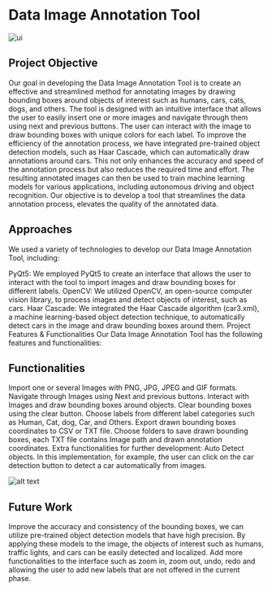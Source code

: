 # Data Image Annotation Tool
![ui](https://i.imgur.com/rCf2jRM.png)

## Project Objective
Our goal in developing the Data Image Annotation Tool is to create an effective and streamlined method for annotating images by drawing bounding boxes around objects of interest such as humans, cars, cats, dogs, and others. The tool is designed with an intuitive interface that allows the user to easily insert one or more images and navigate through them using next and previous buttons. The user can interact with the image to draw bounding boxes with unique colors for each label. To improve the efficiency of the annotation process, we have integrated pre-trained object detection models, such as Haar Cascade, which can automatically draw annotations around cars. This not only enhances the accuracy and speed of the annotation process but also reduces the required time and effort. The resulting annotated images can then be used to train machine learning models for various applications, including autonomous driving and object recognition. Our objective is to develop a tool that streamlines the data annotation process, elevates the quality of the annotated data.

## Approaches
We used a variety of technologies to develop our Data Image Annotation Tool, including:

PyQt5: We employed PyQt5 to create an interface that allows the user to interact with the tool to import images and draw bounding boxes for different labels.
OpenCV: We utilized OpenCV, an open-source computer vision library, to process images and detect objects of interest, such as cars.
Haar Cascade: We integrated the Haar Cascade algorithm (car3.xml), a machine learning-based object detection technique, to automatically detect cars in the image and draw bounding boxes around them.
Project Features & Functionalities
Our Data Image Annotation Tool has the following features and functionalities:

## Functionalities
Import one or several Images with PNG, JPG, JPEG and GIF formats.
Navigate through Images using Next and previous buttons.
Interact with Images and draw bounding boxes around objects.
Clear bounding boxes using the clear button.
Choose labels from different label categories such as Human, Cat, dog, Car, and Others.
Export drawn bounding boxes coordinates to CSV or TXT file.
Choose folders to save drawn bounding boxes, each TXT file contains Image path and drawn annotation coordinates.
Extra functionalities for further development: Auto Detect objects. In this implementation, for example, the user can click on the car detection button to detect a car automatically from images.

![alt text](https://i.imgur.com/trhVs2m.png)


## Future Work
Improve the accuracy and consistency of the bounding boxes, we can utilize pre-trained object detection models that have high precision. By applying these models to the image, the objects of interest such as humans, traffic lights, and cars can be easily detected and localized.
Add more functionalities to the interface such as zoom in, zoom out, undo, redo and allowing the user to add new labels that are not offered in the current phase.
